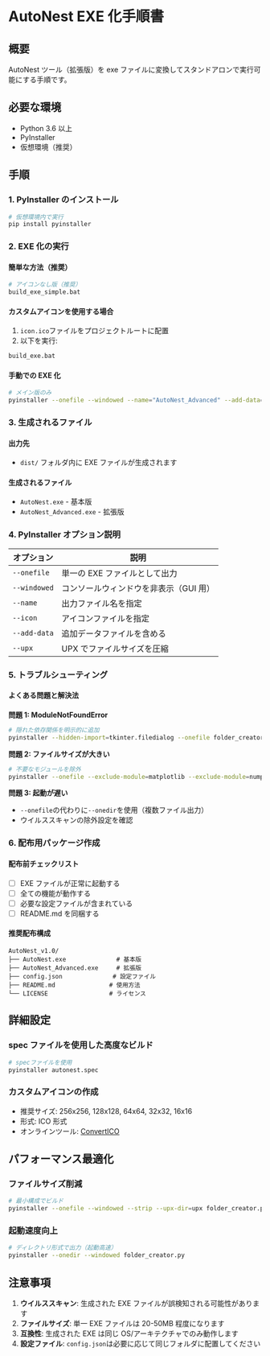 # AutoNest EXE 化手順書

## 概要

AutoNest ツール（拡張版）を exe ファイルに変換してスタンドアロンで実行可能にする手順です。

## 必要な環境

- Python 3.6 以上
- PyInstaller
- 仮想環境（推奨）

## 手順

### 1. PyInstaller のインストール

```bash
# 仮想環境内で実行
pip install pyinstaller
```

### 2. EXE 化の実行

#### 簡単な方法（推奨）

```bash
# アイコンなし版（推奨）
build_exe_simple.bat
```

#### カスタムアイコンを使用する場合

1. `icon.ico`ファイルをプロジェクトルートに配置
2. 以下を実行:

```bash
build_exe.bat
```

#### 手動での EXE 化

```bash
# メイン版のみ
pyinstaller --onefile --windowed --name="AutoNest_Advanced" --add-data="config.json;." advanced_folder_creator.py
```

### 3. 生成されるファイル

#### 出力先

- `dist/` フォルダ内に EXE ファイルが生成されます

#### 生成されるファイル

- `AutoNest.exe` - 基本版
- `AutoNest_Advanced.exe` - 拡張版

### 4. PyInstaller オプション説明

| オプション   | 説明                                   |
| ------------ | -------------------------------------- |
| `--onefile`  | 単一の EXE ファイルとして出力          |
| `--windowed` | コンソールウィンドウを非表示（GUI 用） |
| `--name`     | 出力ファイル名を指定                   |
| `--icon`     | アイコンファイルを指定                 |
| `--add-data` | 追加データファイルを含める             |
| `--upx`      | UPX でファイルサイズを圧縮             |

### 5. トラブルシューティング

#### よくある問題と解決法

**問題 1: ModuleNotFoundError**

```bash
# 隠れた依存関係を明示的に追加
pyinstaller --hidden-import=tkinter.filedialog --onefile folder_creator.py
```

**問題 2: ファイルサイズが大きい**

```bash
# 不要なモジュールを除外
pyinstaller --onefile --exclude-module=matplotlib --exclude-module=numpy folder_creator.py
```

**問題 3: 起動が遅い**

- `--onefile`の代わりに`--onedir`を使用（複数ファイル出力）
- ウイルススキャンの除外設定を確認

### 6. 配布用パッケージ作成

#### 配布前チェックリスト

- [ ] EXE ファイルが正常に起動する
- [ ] 全ての機能が動作する
- [ ] 必要な設定ファイルが含まれている
- [ ] README.md を同梱する

#### 推奨配布構成

```
AutoNest_v1.0/
├── AutoNest.exe              # 基本版
├── AutoNest_Advanced.exe     # 拡張版
├── config.json              # 設定ファイル
├── README.md               # 使用方法
└── LICENSE                 # ライセンス
```

## 詳細設定

### spec ファイルを使用した高度なビルド

```bash
# specファイルを使用
pyinstaller autonest.spec
```

### カスタムアイコンの作成

- 推奨サイズ: 256x256, 128x128, 64x64, 32x32, 16x16
- 形式: ICO 形式
- オンラインツール: [ConvertICO](https://convertio.co/ja/png-ico/)

## パフォーマンス最適化

### ファイルサイズ削減

```bash
# 最小構成でビルド
pyinstaller --onefile --windowed --strip --upx-dir=upx folder_creator.py
```

### 起動速度向上

```bash
# ディレクトリ形式で出力（起動高速）
pyinstaller --onedir --windowed folder_creator.py
```

## 注意事項

1. **ウイルススキャン**: 生成された EXE ファイルが誤検知される可能性があります
2. **ファイルサイズ**: 単一 EXE ファイルは 20-50MB 程度になります
3. **互換性**: 生成された EXE は同じ OS/アーキテクチャでのみ動作します
4. **設定ファイル**: `config.json`は必要に応じて同じフォルダに配置してください
